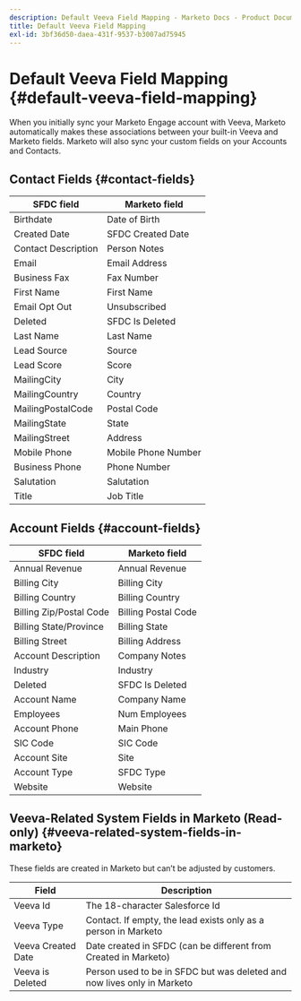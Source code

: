 ```yaml
---
description: Default Veeva Field Mapping - Marketo Docs - Product Documentation
title: Default Veeva Field Mapping
exl-id: 3bf36d50-daea-431f-9537-b3007ad75945
---
```

# Default Veeva Field Mapping {#default-veeva-field-mapping}

When you initially sync your Marketo Engage account with Veeva, Marketo automatically makes these associations between your built-in Veeva and Marketo fields. Marketo will also sync your custom fields on your Accounts and Contacts.

## Contact Fields {#contact-fields}

<table>
  <colgroup>
    <col/>
    <col/>
  </colgroup>
  <thead>
    <tr>
      <th>SFDC field</th>
      <th>Marketo field</th>
    </tr>
  </thead>
  <tbody>
    <tr>
      <td>Birthdate</td>
      <td>Date of Birth</td>
    </tr>
    <tr>
      <td>Created Date</td>
      <td>SFDC Created Date</td>
    </tr>
    <tr>
      <td>Contact Description</td>
      <td>Person Notes</td>
    </tr>
    <tr>
      <td>Email</td>
      <td>Email Address</td>
    </tr>
    <tr>
      <td>Business Fax</td>
      <td>Fax Number</td>
    </tr>
    <tr>
      <td>First Name</td>
      <td>First Name</td>
    </tr>
    <tr>
      <td>Email Opt Out</td>
      <td>Unsubscribed</td>
    </tr>
    <tr>
      <td>Deleted</td>
      <td>SFDC Is Deleted</td>
    </tr>
    <tr>
      <td>Last Name</td>
      <td>Last Name</td>
    </tr>
    <tr>
      <td>Lead Source</td>
      <td>Source</td>
    </tr>
    <tr>
      <td>Lead Score</td>
      <td>Score</td>
    </tr>
    <tr>
      <td>MailingCity</td>
      <td>City</td>
    </tr>
    <tr>
      <td>MailingCountry</td>
      <td>Country</td>
    </tr>
    <tr>
      <td>MailingPostalCode</td>
      <td>Postal Code</td>
    </tr>
    <tr>
      <td>MailingState</td>
      <td>State</td>
    </tr>
    <tr>
      <td>MailingStreet</td>
      <td>Address</td>
    </tr>
    <tr>
      <td>Mobile Phone</td>
      <td>Mobile Phone Number</td>
    </tr>
    <tr>
      <td>Business Phone</td>
      <td>Phone Number</td>
    </tr>
    <tr>
      <td>Salutation</td>
      <td>Salutation</td>
    </tr>
    <tr>
      <td>Title</td>
      <td>Job Title</td>
    </tr>
  </tbody>
</table>

## Account Fields {#account-fields}

<table>
  <colgroup>
    <col/>
    <col/>
  </colgroup>
  <thead>
    <tr>
      <th>SFDC field</th>
      <th>Marketo field</th>
    </tr>
  </thead>
  <tbody>
    <tr>
      <td>Annual Revenue</td>
      <td>Annual Revenue</td>
    </tr>
    <tr>
      <td>Billing City</td>
      <td>Billing City</td>
    </tr>
    <tr>
      <td>Billing Country</td>
      <td>Billing Country</td>
    </tr>
    <tr>
      <td>Billing Zip/Postal Code</td>
      <td>Billing Postal Code</td>
    </tr>
    <tr>
      <td>Billing State/Province</td>
      <td>Billing State</td>
    </tr>
    <tr>
      <td>Billing Street</td>
      <td>Billing Address</td>
    </tr>
    <tr>
      <td>Account Description</td>
      <td>Company Notes</td>
    </tr>
    <tr>
      <td>Industry</td>
      <td>Industry</td>
    </tr>
    <tr>
      <td>Deleted</td>
      <td>SFDC Is Deleted</td>
    </tr>
    <tr>
      <td>Account Name</td>
      <td>Company Name</td>
    </tr>
    <tr>
      <td>Employees</td>
      <td>Num Employees</td>
    </tr>
    <tr>
      <td>Account Phone</td>
      <td>Main Phone</td>
    </tr>
    <tr>
      <td>SIC Code</td>
      <td>SIC Code</td>
    </tr>
    <tr>
      <td>Account Site</td>
      <td>Site</td>
    </tr>
    <tr>
      <td>Account Type</td>
      <td>SFDC Type</td>
    </tr>
    <tr>
      <td>Website</td>
      <td>Website</td>
    </tr>
  </tbody>
</table>

## Veeva-Related System Fields in Marketo (Read-only) {#veeva-related-system-fields-in-marketo}

These fields are created in Marketo but can’t be adjusted by customers.

<table>
  <colgroup>
    <col/>
    <col/>
  </colgroup>
  <thead>
    <tr>
      <th>Field</th>
      <th>Description</th>
    </tr>
  </thead>
  <tbody>
    <tr>
      <td>Veeva Id</td>
      <td>The 18-character Salesforce Id</td>
    </tr>
    <tr>
      <td>Veeva Type</td>
      <td>Contact. If empty, the lead exists only as a person in Marketo</td>
    </tr>
    <tr>
      <td>Veeva Created Date</td>
      <td>Date created in SFDC (can be different from Created in Marketo)</td>
    </tr>
    <tr>
      <td>Veeva is Deleted</td>
      <td>Person used to be in SFDC but was deleted and now lives only in Marketo</td>
    </tr>
  </tbody>
</table>
